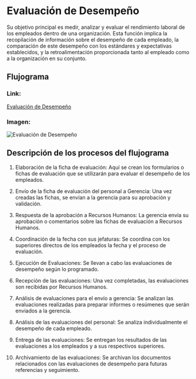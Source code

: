 # Evaluación de Desempeño
Su objetivo principal es medir, analizar y evaluar el rendimiento laboral de los empleados dentro de una organización. Esta función implica la recopilación de información sobre el desempeño de cada empleado, la comparación de este desempeño con los estándares y expectativas establecidos, y la retroalimentación proporcionada tanto al empleado como a la organización en su conjunto.

## Flujograma
### Link: 
[Evaluación de Desempeño](https://lucid.app/lucidchart/98390b68-63b1-417a-b3f4-5a15a0d8bf1b/edit?viewport_loc=-1216%2C-143%2C4242%2C3357%2C0_0&invitationId=inv_0412ef85-1b61-4f99-9a9b-d18653591624)
### Imagen:
![Evaluación de Desempeño](Evaluación.png)
## Descripción de los procesos del flujograma
1. Elaboración de la ficha de evaluación: Aquí se crean los formularios o fichas de evaluación que se utilizarán para evaluar el desempeño de los empleados.

2. Envío de la ficha de evaluación del personal a Gerencia: Una vez creadas las fichas, se envían a la gerencia para su aprobación y validación.

3. Respuesta de la aprobación a Recursos Humanos: La gerencia envía su aprobación o comentarios sobre las fichas de evaluación a Recursos Humanos.

4. Coordinación de la fecha con sus jefaturas: Se coordina con los superiores directos de los empleados la fecha y el proceso de evaluación.

5. Ejecución de Evaluaciones: Se llevan a cabo las evaluaciones de desempeño según lo programado.

6. Recepción de las evaluaciones: Una vez completadas, las evaluaciones son recibidas por Recursos Humanos.

7. Análisis de evaluaciones para el envío a gerencia: Se analizan las evaluaciones realizadas para preparar informes o resúmenes que serán enviados a la gerencia.

8. Análisis de las evaluaciones del personal: Se analiza individualmente el desempeño de cada empleado.

9. Entrega de las evaluaciones: Se entregan los resultados de las evaluaciones a los empleados y a sus respectivos superiores.

10. Archivamiento de las evaluaciones: Se archivan los documentos relacionados con las evaluaciones de desempeño para futuras referencias y seguimiento.


